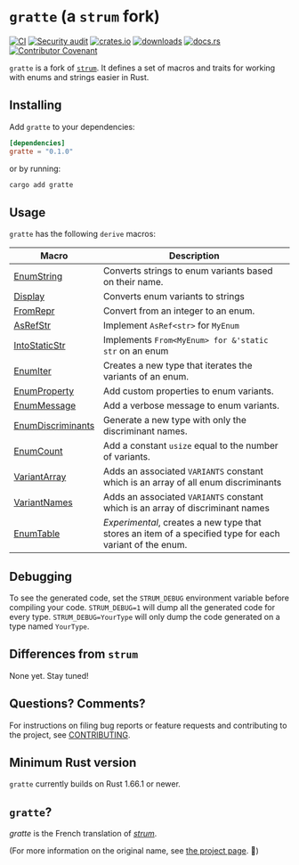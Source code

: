 # `gratte` (a `strum` fork)

[![CI](https://github.com/clechasseur/gratte/actions/workflows/ci.yml/badge.svg?branch=main&event=push)](https://github.com/clechasseur/gratte/actions/workflows/ci.yml) [![Security audit](https://github.com/clechasseur/gratte/actions/workflows/audit-check.yml/badge.svg?branch=main)](https://github.com/clechasseur/gratte/actions/workflows/audit-check.yml) [![crates.io](https://img.shields.io/crates/v/gratte.svg)](https://crates.io/crates/gratte) [![downloads](https://img.shields.io/crates/d/gratte.svg)](https://crates.io/crates/gratte) [![docs.rs](https://img.shields.io/badge/docs-latest-blue.svg)](https://docs.rs/gratte) [![Contributor Covenant](https://img.shields.io/badge/Contributor%20Covenant-2.1-4baaaa.svg)](CODE_OF_CONDUCT.md)

`gratte` is a fork of [`strum`](https://github.com/Peternator7/strum).
It defines a set of macros and traits for working with enums and strings easier in Rust.

## Installing

Add `gratte` to your dependencies:

```toml
[dependencies]
gratte = "0.1.0"
```

or by running:

```bash
cargo add gratte
```

## Usage

`gratte` has the following `derive` macros:

| Macro               | Description                                                                                              |
|---------------------|----------------------------------------------------------------------------------------------------------|
| [EnumString]        | Converts strings to enum variants based on their name.                                                   |
| [Display]           | Converts enum variants to strings                                                                        |
| [FromRepr]          | Convert from an integer to an enum.                                                                      |
| [AsRefStr]          | Implement `AsRef<str>` for `MyEnum`                                                                      |
| [IntoStaticStr]     | Implements `From<MyEnum> for &'static str` on an enum                                                    |
| [EnumIter]          | Creates a new type that iterates the variants of an enum.                                                |
| [EnumProperty]      | Add custom properties to enum variants.                                                                  |
| [EnumMessage]       | Add a verbose message to enum variants.                                                                  |
| [EnumDiscriminants] | Generate a new type with only the discriminant names.                                                    |
| [EnumCount]         | Add a constant `usize` equal to the number of variants.                                                  |
| [VariantArray]      | Adds an associated `VARIANTS` constant which is an array of all enum discriminants                       |
| [VariantNames]      | Adds an associated `VARIANTS` constant which is an array of discriminant names                           |
| [EnumTable]         | *Experimental*, creates a new type that stores an item of a specified type for each variant of the enum. |

## Debugging

To see the generated code, set the `STRUM_DEBUG` environment variable before compiling your code.
`STRUM_DEBUG=1` will dump all the generated code for every type.
`STRUM_DEBUG=YourType` will only dump the code generated on a type named `YourType`.

## Differences from `strum`

None yet.
Stay tuned!

## Questions? Comments?

For instructions on filing bug reports or feature requests and contributing to the project, see [CONTRIBUTING](./CONTRIBUTING.md).

## Minimum Rust version

`gratte` currently builds on Rust 1.66.1 or newer.

## `gratte`?

_gratte_ is the French translation of [_strum_](https://en.wikipedia.org/wiki/Strum).

(For more information on the original name, see [the project page](https://github.com/Peternator7/strum?tab=readme-ov-file#name). 🙂)

[EnumString]: https://docs.rs/gratte/latest/gratte/derive.EnumString.html
[Display]: https://docs.rs/gratte/latest/gratte/derive.Display.html
[AsRefStr]: https://docs.rs/gratte/latest/gratte/derive.AsRefStr.html
[IntoStaticStr]: https://docs.rs/gratte/latest/gratte/derive.IntoStaticStr.html
[EnumIter]: https://docs.rs/gratte/latest/gratte/derive.EnumIter.html
[EnumIs]: https://docs.rs/gratte/latest/gratte/derive.EnumIs.html
[EnumProperty]: https://docs.rs/gratte/latest/gratte/derive.EnumProperty.html
[EnumMessage]: https://docs.rs/gratte/latest/gratte/derive.EnumMessage.html
[EnumDiscriminants]: https://docs.rs/gratte/latest/gratte/derive.EnumDiscriminants.html
[EnumCount]: https://docs.rs/gratte/latest/gratte/derive.EnumCount.html
[FromRepr]: https://docs.rs/gratte/latest/gratte/derive.FromRepr.html
[VariantArray]: https://docs.rs/gratte/latest/gratte/derive.VariantArray.html
[VariantNames]: https://docs.rs/gratte/latest/gratte/derive.VariantNames.html
[EnumTable]: https://docs.rs/gratte/latest/gratte/derive.EnumTable.html
